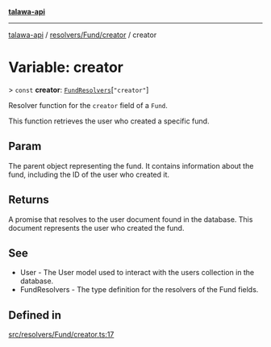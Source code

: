 [**talawa-api**](../../../../README.md)

***

[talawa-api](../../../../modules.md) / [resolvers/Fund/creator](../README.md) / creator

# Variable: creator

\> `const` **creator**: [`FundResolvers`](../../../../types/generatedGraphQLTypes/type-aliases/FundResolvers.md)\[`"creator"`\]

Resolver function for the `creator` field of a `Fund`.

This function retrieves the user who created a specific fund.

## Param

The parent object representing the fund. It contains information about the fund, including the ID of the user who created it.

## Returns

A promise that resolves to the user document found in the database. This document represents the user who created the fund.

## See

 - User - The User model used to interact with the users collection in the database.
 - FundResolvers - The type definition for the resolvers of the Fund fields.

## Defined in

[src/resolvers/Fund/creator.ts:17](https://github.com/PalisadoesFoundation/talawa-api/blob/3a5276aff43f5de4f7fab3ec9683a420dcdc7a06/src/resolvers/Fund/creator.ts#L17)

